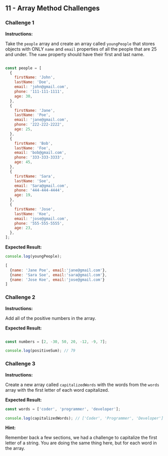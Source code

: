 ## 11 - Array Method Challenges

### Challenge 1

**Instructions:**

Take the `people` array and create an array called `youngPeople` that stores objects with ONLY `name` and `email` properties of all the people that are 25 and under. The `name` property should have their first and last name.

```JavaScript

const people = [
  {
    firstName: 'John',
    lastName: 'Doe',
    email: 'john@gmail.com',
    phone: '111-111-1111',
    age: 30,
  },
  {
    firstName: 'Jane',
    lastName: 'Poe',
    email: 'jane@gmail.com',
    phone: '222-222-2222',
    age: 25,
  },
  {
    firstName: 'Bob',
    lastName: 'Foe',
    email: 'bob@gmail.com',
    phone: '333-333-3333',
    age: 45,
  },
  {
    firstName: 'Sara',
    lastName: 'Soe',
    email: 'Sara@gmail.com',
    phone: '444-444-4444',
    age: 19,
  },
  {
    firstName: 'Jose',
    lastName: 'Koe',
    email: 'jose@gmail.com',
    phone: '555-555-5555',
    age: 23,
  },
];
```

**Expected Result:**

```JavaScript
console.log(youngPeople);

[
  {name: 'Jane Poe', email:'jane@gmail.com'},
  {name: 'Sara Soe', email:'sara@gmail.com'},
  {name: 'Jose Koe', email:'jose@gmail.com'}
]

```

### Challenge 2

**Instructions:**

Add all of the positive numbers in the array.

**Expected Result:**

```JavaScript

const numbers = [2, -30, 50, 20, -12, -9, 7];

console.log(positiveSum); // 79

```

### Challenge 3

**Instructions:**

Create a new array called `capitalizedWords` with the words from the `words` array with the first letter of each word capitalized.

**Expected Result:**

```JavaScript
const words = ['coder', 'programmer', 'developer'];

console.log(capitalizedWords); // ['Coder', 'Programmer', 'Developer']
```

**Hint:**

Remember back a few sections, we had a challenge to capitalize the first letter of a string. You are doing the same thing here, but for each word in the array.
